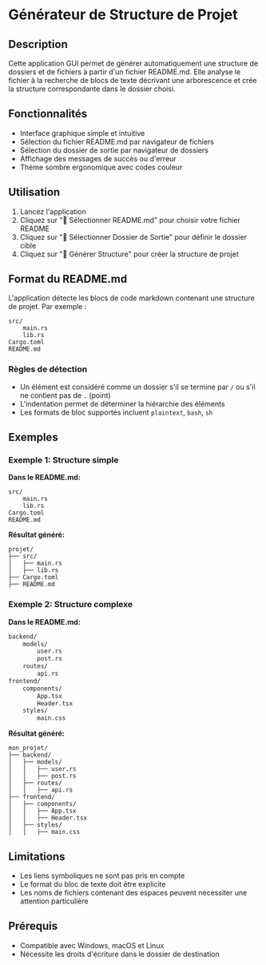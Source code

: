 # Générateur de Structure de Projet

## Description

Cette application GUI permet de générer automatiquement une structure de dossiers et de fichiers à partir d'un fichier README.md. Elle analyse le fichier à la recherche de blocs de texte décrivant une arborescence et crée la structure correspondante dans le dossier choisi.

## Fonctionnalités

- Interface graphique simple et intuitive
- Sélection du fichier README.md par navigateur de fichiers
- Sélection du dossier de sortie par navigateur de dossiers
- Affichage des messages de succès ou d'erreur
- Thème sombre ergonomique avec codes couleur

## Utilisation

1. Lancez l'application
2. Cliquez sur "📄 Sélectionner README.md" pour choisir votre fichier README
3. Cliquez sur "📂 Sélectionner Dossier de Sortie" pour définir le dossier cible
4. Cliquez sur "🚀 Générer Structure" pour créer la structure de projet

## Format du README.md

L'application détecte les blocs de code markdown contenant une structure de projet. Par exemple :

```plaintext
src/
    main.rs
    lib.rs
Cargo.toml
README.md
```

### Règles de détection

- Un élément est considéré comme un dossier s'il se termine par `/` ou s'il ne contient pas de `.` (point)
- L'indentation permet de déterminer la hiérarchie des éléments
- Les formats de bloc supportés incluent `plaintext`, `bash`, `sh`

## Exemples

### Exemple 1: Structure simple

**Dans le README.md:**
```plaintext
src/
    main.rs
    lib.rs
Cargo.toml
README.md
```

**Résultat généré:**
```
projet/
├── src/
│   ├── main.rs
│   ├── lib.rs
├── Cargo.toml
├── README.md
```

### Exemple 2: Structure complexe

**Dans le README.md:**
```bash
backend/
    models/
        user.rs
        post.rs
    routes/
        api.rs
frontend/
    components/
        App.tsx
        Header.tsx
    styles/
        main.css
```

**Résultat généré:**
```
mon_projet/
├── backend/
│   ├── models/
│   │   ├── user.rs
│   │   ├── post.rs
│   ├── routes/
│   │   ├── api.rs
├── frontend/
│   ├── components/
│   │   ├── App.tsx
│   │   ├── Header.tsx
│   ├── styles/
│   │   ├── main.css
```

## Limitations

- Les liens symboliques ne sont pas pris en compte
- Le format du bloc de texte doit être explicite
- Les noms de fichiers contenant des espaces peuvent nécessiter une attention particulière

## Prérequis

- Compatible avec Windows, macOS et Linux
- Nécessite les droits d'écriture dans le dossier de destination